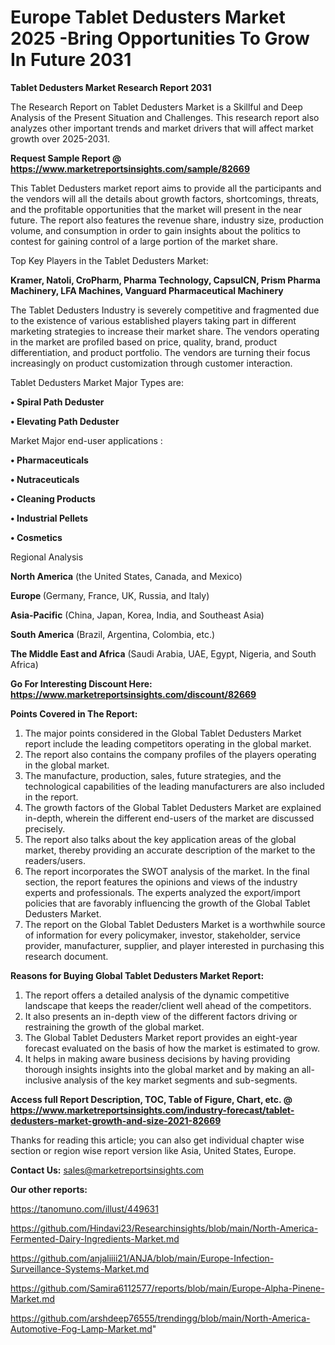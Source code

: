  # Europe Tablet Dedusters Market 2025 -Bring Opportunities To Grow In Future 2031

<strong>Tablet Dedusters Market Research Report 2031</strong>

The Research Report on Tablet Dedusters Market is a Skillful and Deep Analysis of the Present Situation and Challenges. This research report also analyzes other important trends and market drivers that will affect market growth over 2025-2031.

<strong>Request Sample Report @ <a href=https://www.marketreportsinsights.com/sample/82669>https://www.marketreportsinsights.com/sample/82669</a></strong>

This Tablet Dedusters market report aims to provide all the participants and the vendors will all the details about growth factors, shortcomings, threats, and the profitable opportunities that the market will present in the near future. The report also features the revenue share, industry size, production volume, and consumption in order to gain insights about the politics to contest for gaining control of a large portion of the market share.

Top Key Players in the Tablet Dedusters Market:

<strong>Kramer, Natoli, CroPharm, Pharma Technology, CapsulCN, Prism Pharma Machinery, LFA Machines, Vanguard Pharmaceutical Machinery</strong>

The Tablet Dedusters Industry is severely competitive and fragmented due to the existence of various established players taking part in different marketing strategies to increase their market share. The vendors operating in the market are profiled based on price, quality, brand, product differentiation, and product portfolio. The vendors are turning their focus increasingly on product customization through customer interaction.

Tablet Dedusters Market Major Types are:

<strong>• Spiral Path Deduster

• Elevating Path Deduster</strong>

Market Major end-user applications :

<strong>• Pharmaceuticals

• Nutraceuticals

• Cleaning Products

• Industrial Pellets

• Cosmetics</strong>

Regional Analysis

</u><strong><b>North America</b></strong> (the United States, Canada, and Mexico)

<strong><b>Europe </b></strong>(Germany, France, UK, Russia, and Italy)

<strong><b>Asia-Pacific</b></strong> (China, Japan, Korea, India, and Southeast Asia)

<strong><b>South America</b></strong> (Brazil, Argentina, Colombia, etc.)

<strong><b>The Middle East and Africa</b></strong> (Saudi Arabia, UAE, Egypt, Nigeria, and South Africa)

<strong>Go For Interesting Discount Here: <a href=https://www.marketreportsinsights.com/discount/82669>https://www.marketreportsinsights.com/discount/82669</a></strong>

<strong>Points Covered in The Report:</strong>
<ol>
  <li>The major points considered in the Global Tablet Dedusters Market report include the leading competitors operating in the global market.</li>
  <li>The report also contains the company profiles of the players operating in the global market.</li>
  <li>The manufacture, production, sales, future strategies, and the technological capabilities of the leading manufacturers are also included in the report.</li>
  <li>The growth factors of the Global Tablet Dedusters Market are explained in-depth, wherein the different end-users of the market are discussed precisely.</li>
  <li>The report also talks about the key application areas of the global market, thereby providing an accurate description of the market to the readers/users.</li>
  <li>The report incorporates the SWOT analysis of the market. In the final section, the report features the opinions and views of the industry experts and professionals. The experts analyzed the export/import policies that are favorably influencing the growth of the Global Tablet Dedusters Market.</li>
  <li>The report on the Global Tablet Dedusters Market is a worthwhile source of information for every policymaker, investor, stakeholder, service provider, manufacturer, supplier, and player interested in purchasing this research document.</li>
</ol>
<strong>Reasons for Buying Global Tablet Dedusters Market Report:</strong>

<ol>
  <li>The report offers a detailed analysis of the dynamic competitive landscape that keeps the reader/client well ahead of the competitors.</li>
  <li>It also presents an in-depth view of the different factors driving or restraining the growth of the global market.</li>
  <li>The Global Tablet Dedusters Market report provides an eight-year forecast evaluated on the basis of how the market is estimated to grow.</li>
  <li>It helps in making aware business decisions by having providing thorough insights insights into the global market and by making an all-inclusive analysis of the key market segments and sub-segments.</li>
</ol>
<strong>Access full Report Description, TOC, Table of Figure, Chart, etc. @ <a href=https://www.marketreportsinsights.com/industry-forecast/tablet-dedusters-market-growth-and-size-2021-82669>https://www.marketreportsinsights.com/industry-forecast/tablet-dedusters-market-growth-and-size-2021-82669</a></strong>


Thanks for reading this article; you can also get individual chapter wise section or region wise report version like Asia, United States, Europe.

<strong>Contact Us:</strong>
sales@marketreportsinsights.com

<strong>Our other reports:</strong>

<a href=https://tanomuno.com/illust/449631>https://tanomuno.com/illust/449631</a>

<a href=https://github.com/Hindavi23/Researchinsights/blob/main/North-America-Fermented-Dairy-Ingredients-Market.md>https://github.com/Hindavi23/Researchinsights/blob/main/North-America-Fermented-Dairy-Ingredients-Market.md</a>

<a href=https://github.com/anjaliiii21/ANJA/blob/main/Europe-Infection-Surveillance-Systems-Market.md>https://github.com/anjaliiii21/ANJA/blob/main/Europe-Infection-Surveillance-Systems-Market.md</a>

<a href=https://github.com/Samira6112577/reports/blob/main/Europe-Alpha-Pinene-Market.md>https://github.com/Samira6112577/reports/blob/main/Europe-Alpha-Pinene-Market.md</a>

<a href=https://github.com/arshdeep76555/trendingg/blob/main/North-America-Automotive-Fog-Lamp-Market.md>https://github.com/arshdeep76555/trendingg/blob/main/North-America-Automotive-Fog-Lamp-Market.md</a>"
